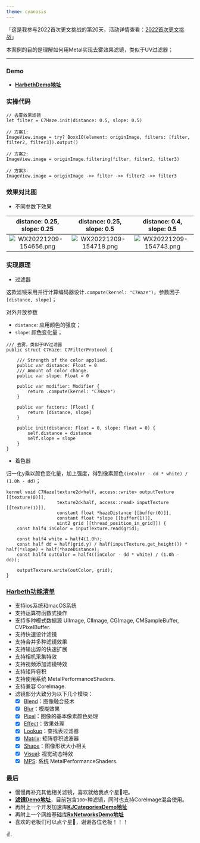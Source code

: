 ```yaml
---
theme: cyanosis
---
```

「这是我参与2022首次更文挑战的第20天，活动详情查看：[2022首次更文挑战](https://juejin.cn/post/7162096952883019783?utm_source=push&utm_medium=web&utm_campaign=jinshijihua02)」

本案例的目的是理解如何用Metal实现去雾效果滤镜，类似于UV过滤器；

---

### Demo

- [**HarbethDemo地址**](https://github.com/yangKJ/Harbeth)

### 实操代码

```
// 去雾效果滤镜
let filter = C7Haze.init(distance: 0.5, slope: 0.5)

// 方案1:
ImageView.image = try? BoxxIO(element: originImage, filters: [filter, filter2, filter3]).output()

// 方案2:
ImageView.image = originImage.filtering(filter, filter2, filter3)

// 方案3:
ImageView.image = originImage ->> filter ->> filter2 ->> filter3
```

### 效果对比图

- 不同参数下效果

|distance: 0.25, slope: 0.25|distance: 0.25, slope: 0.5|distance: 0.4, slope: 0.5|
|:-:|:-:|:-:|
|![WX20221209-154656.png](https://p3-juejin.byteimg.com/tos-cn-i-k3u1fbpfcp/a4de872023634c9c818c6724edec182c~tplv-k3u1fbpfcp-watermark.image?)|![WX20221209-154718.png](https://p9-juejin.byteimg.com/tos-cn-i-k3u1fbpfcp/c214da21b4934d3294b7e76a85b311b4~tplv-k3u1fbpfcp-watermark.image?)|![WX20221209-154743.png](https://p1-juejin.byteimg.com/tos-cn-i-k3u1fbpfcp/3c2dab9803a5403ab486f083f07315e7~tplv-k3u1fbpfcp-watermark.image?)|


### 实现原理

- 过滤器

这款滤镜采用并行计算编码器设计`.compute(kernel: "C7Haze")`，参数因子`[distance, slope]`；

对外开放参数
- `distance`: 应用颜色的强度；
- `slope`: 颜色变化量；

```
/// 去雾，类似于UV过滤器
public struct C7Haze: C7FilterProtocol {
    
    /// Strength of the color applied.
    public var distance: Float = 0
    /// Amount of color change.
    public var slope: Float = 0
    
    public var modifier: Modifier {
        return .compute(kernel: "C7Haze")
    }
    
    public var factors: [Float] {
        return [distance, slope]
    }
    
    public init(distance: Float = 0, slope: Float = 0) {
        self.distance = distance
        self.slope = slope
    }
}
```

- 着色器

归一化y乘以颜色变化量，加上强度，得到像素颜色`(inColor - dd * white) / (1.0h - dd)`； 

```
kernel void C7Haze(texture2d<half, access::write> outputTexture [[texture(0)]],
                   texture2d<half, access::read> inputTexture [[texture(1)]],
                   constant float *hazeDistance [[buffer(0)]],
                   constant float *slope [[buffer(1)]],
                   uint2 grid [[thread_position_in_grid]]) {
    const half4 inColor = inputTexture.read(grid);
    
    const half4 white = half4(1.0h);
    const half dd = half(grid.y) / half(inputTexture.get_height()) * half(*slope) + half(*hazeDistance);
    const half4 outColor = half4((inColor - dd * white) / (1.0h - dd));
    
    outputTexture.write(outColor, grid);
}
```

### [Harbeth功能清单](https://github.com/yangKJ/Harbeth)

- 支持ios系统和macOS系统
- 支持运算符函数式操作
- 支持多种模式数据源 UIImage, CIImage, CGImage, CMSampleBuffer, CVPixelBuffer.
- 支持快速设计滤镜
- 支持合并多种滤镜效果
- 支持输出源的快速扩展
- 支持相机采集特效
- 支持视频添加滤镜特效
- 支持矩阵卷积
- 支持使用系统 MetalPerformanceShaders.
- 支持兼容 CoreImage.
- 滤镜部分大致分为以下几个模块：
   - [x] [Blend](https://github.com/yangKJ/Harbeth/tree/master/Sources/Compute/Blend)：图像融合技术
   - [x] [Blur](https://github.com/yangKJ/Harbeth/tree/master/Sources/Compute/Blur)：模糊效果
   - [x] [Pixel](https://github.com/yangKJ/Harbeth/tree/master/Sources/Compute/ColorProcess)：图像的基本像素颜色处理
   - [x] [Effect](https://github.com/yangKJ/Harbeth/tree/master/Sources/Compute/Effect)：效果处理
   - [x] [Lookup](https://github.com/yangKJ/Harbeth/tree/master/Sources/Compute/Lookup)：查找表过滤器
   - [x] [Matrix](https://github.com/yangKJ/Harbeth/tree/master/Sources/Compute/Matrix): 矩阵卷积滤波器
   - [x] [Shape](https://github.com/yangKJ/Harbeth/tree/master/Sources/Compute/Shape)：图像形状大小相关
   - [x] [Visual](https://github.com/yangKJ/Harbeth/tree/master/Sources/Compute/Visual): 视觉动态特效
   - [x] [MPS](https://github.com/yangKJ/Harbeth/tree/master/Sources/Compute/MPS): 系统 MetalPerformanceShaders.

### 最后

- 慢慢再补充其他相关滤镜，喜欢就给我点个星🌟吧。
- [**滤镜Demo地址**](https://github.com/yangKJ/Harbeth)，目前包含`100+`种滤镜，同时也支持CoreImage混合使用。
- 再附上一个开发加速库[**KJCategoriesDemo地址**](https://github.com/yangKJ/KJCategories)
- 再附上一个网络基础库[**RxNetworksDemo地址**](https://github.com/yangKJ/RxNetworks)
- 喜欢的老板们可以点个星🌟，谢谢各位老板！！！

✌️.
